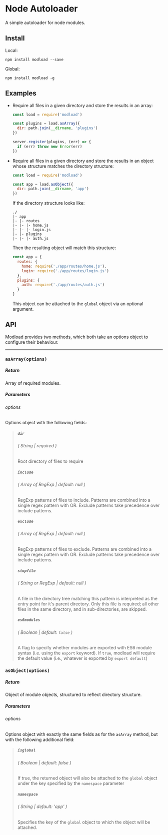 # Node Autoloader
A simple autoloader for node modules.

## Install
Local:
```
npm install modload --save
```

Global:
```
npm install modload -g
```

## Examples
* Require all files in a given directory and store the results in an array:
  ```javascript
  const load = require('modload')

  const plugins = load.asArray({
    dir: path.join(__dirname, 'plugins')
  })

  server.register(plugins, (err) => {
    if (err) throw new Error(err)
  })
  ```

* Require all files in a given directory and store the results in an object whose structure matches the directory structure:
  ```javascript
  const load = require('modload')

  const app = load.asObject({
    dir: path.join(__dirname, 'app')
  })
  ```
  If the directory structure looks like:
  ```
  ./
  |- app
  |- |- routes
  |- |- |- home.js
  |- |- |- login.js
  |- |- plugins
  |- |- |- auth.js
  ```
  Then the resulting object will match this structure:
  ```javascript
  const app = {
    routes: {
      home: require('./app/routes/home.js'),
      login: require('./app/routes/login.js')
    },
    plugins: {
      auth: require('./app/routes/auth.js')
    }
  }
  ```
  This object can be attached to the `global` object via an optional argument.

## API
Modload provides two methods, which both take an options object to configure their behaviour.

<hr>

### `asArray(options)`
##### Return
Array of required modules.

##### Parameters
###### options
Options object with the following fields:
> ##### `dir`
> ###### ( String | required )
> Root directory of files to require
> ##### `include`
> ###### ( Array of RegExp | default: null )
> RegExp patterns of files to include. Patterns are combined into a single regex pattern with OR. Exclude patterns take precedence over include patterns.
> ##### `exclude`
> ###### ( Array of RegExp | default: null )
> RegExp patterns of files to exclude. Patterns are combined into a single regex pattern with OR. Exclude patterns take precedence over include patterns.
> ##### `stopfile`
> ###### ( String or RegExp | default: null )
> A file in the directory tree matching this pattern is interpreted as the entry point for it's parent directory. Only this file is required; all other files in the same directory, and in sub-directories, are skipped.
> ##### `es6modules`
> ###### ( Boolean | default: `false` )
> A flag to specify whether modules are exported with ES6 module syntax (i.e. using the `export` keyword). If `true`, modload will require the default value (i.e., whatever is exported by `export default`)

### `asObject(options)`
##### Return
Object of module objects, structured to reflect directory structure.

##### Parameters
###### options
Options object with exactly the same fields as for the `asArray` method, but with the following additional field:
> ##### `isglobal`
> ###### ( Boolean | default: false )
> If true, the returned object will also be attached to the `global` object under the key specified by the `namespace` parameter
> ##### `namespace`
> ###### ( String | default: 'app' )
> Specifies the key of the `global` object to which the object will be attached.
